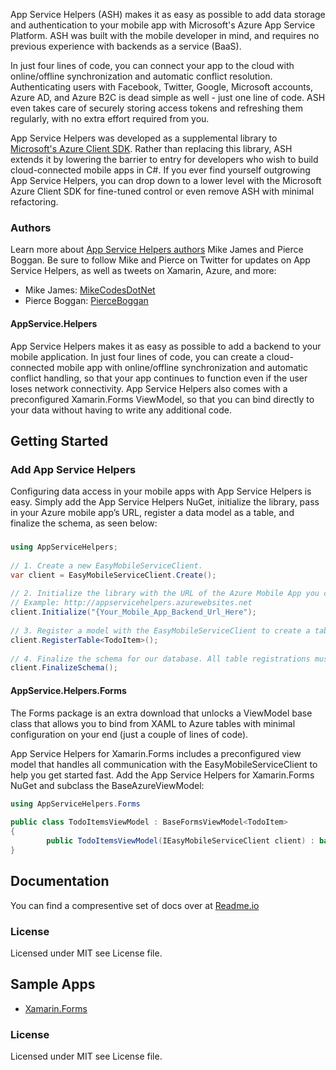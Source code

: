 App Service Helpers (ASH) makes it as easy as possible to add data storage and authentication to your mobile app with Microsoft's Azure App Service Platform. ASH was built with the mobile developer in mind, and requires no previous experience with backends as a service (BaaS).

In just four lines of code, you can connect your app to the cloud with online/offline synchronization and automatic conflict resolution. Authenticating users with Facebook, Twitter, Google, Microsoft accounts, Azure AD, and Azure B2C is dead simple as well - just one line of code. ASH even takes care of securely storing access tokens and refreshing them regularly, with no extra effort required from you.

App Service Helpers was developed as a supplemental library to [Microsoft's Azure Client SDK](https://www.nuget.org/packages/Microsoft.Azure.Mobile.Client/). Rather than replacing this library, ASH extends it by lowering the barrier to entry for developers who wish to build cloud-connected mobile apps in C#. If you ever find yourself outgrowing App Service Helpers, you can drop down to a lower level with the Microsoft Azure Client SDK for fine-tuned control or even remove ASH with minimal refactoring.

### Authors
Learn more about [App Service Helpers authors](https://ashlibrary.readme.io/docs/about#section-authors) Mike James and Pierce Boggan. Be sure to follow Mike and Pierce on Twitter for updates on App Service Helpers, as well as tweets on Xamarin, Azure, and more:

* Mike James: [MikeCodesDotNet](https://twitter.com/mikecodesdotnet)
* Pierce Boggan: [PierceBoggan](https://twitter.com/pierceboggan)

#### AppService.Helpers
App Service Helpers makes it as easy as possible to add a backend to your mobile application. In just four lines of code, you can create a cloud-connected mobile app with online/offline synchronization and automatic conflict handling, so that your app continues to function even if the user loses network connectivity. App Service Helpers also comes with a preconfigured Xamarin.Forms ViewModel, so that you can bind directly to your data without having to write any additional code.

## Getting Started
### Add App Service Helpers
Configuring data access in your mobile apps with App Service Helpers is easy. Simply add the App Service Helpers NuGet, initialize the library, pass in your Azure mobile app’s URL, register a data model as a table, and finalize the schema, as seen below:
###
```c#
using AppServiceHelpers;
 
// 1. Create a new EasyMobileServiceClient.
var client = EasyMobileServiceClient.Create();
 
// 2. Initialize the library with the URL of the Azure Mobile App you created in Step #1.
// Example: http://appservicehelpers.azurewebsites.net
client.Initialize("{Your_Mobile_App_Backend_Url_Here");
 
// 3. Register a model with the EasyMobileServiceClient to create a table.
client.RegisterTable<TodoItem>();
 
// 4. Finalize the schema for our database. All table registrations must be done before this step.
client.FinalizeSchema();
```
#### AppService.Helpers.Forms
The Forms package is an extra download that unlocks a ViewModel base class that allows you to bind from XAML to Azure tables with minimal configuration on your end (just a couple of lines of code). 

App Service Helpers for Xamarin.Forms includes a preconfigured view model that handles all communication with the EasyMobileServiceClient to help you get started fast. Add the App Service Helpers for Xamarin.Forms NuGet and subclass the BaseAzureViewModel:

```c#
using AppServiceHelpers.Forms
 
public class TodoItemsViewModel : BaseFormsViewModel<TodoItem>
{
        public TodoItemsViewModel(IEasyMobileServiceClient client) : base (client) { }
}
```
## Documentation
You can find a compresentive set of docs over at [Readme.io](https://ashlibrary.readme.io/docs)

### License
Licensed under MIT see License file.
## Sample Apps

* [Xamarin.Forms](https://github.com/MikeCodesDotNet/Azure.Mobile/tree/forms-sample/Samples/Xamarin.Forms)

### License
Licensed under MIT see License file.
